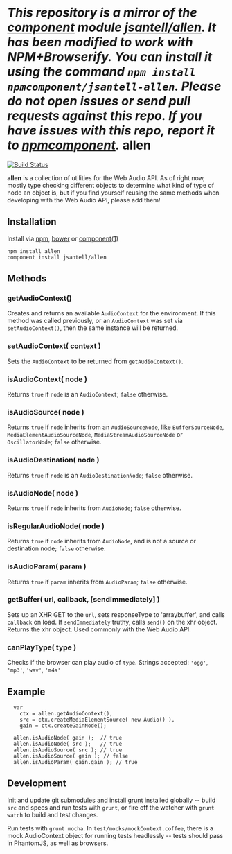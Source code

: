 *This repository is a mirror of the [component](http://component.io) module [jsantell/allen](http://github.com/jsantell/allen). It has been modified to work with NPM+Browserify. You can install it using the command `npm install npmcomponent/jsantell-allen`. Please do not open issues or send pull requests against this repo. If you have issues with this repo, report it to [npmcomponent](https://github.com/airportyh/npmcomponent).*
allen
=====

[![Build Status](https://travis-ci.org/jsantell/allen.png)](https://travis-ci.org/jsantell/allen)

**allen** is a collection of utilities for the Web Audio API. As of right now, mostly type checking different objects to determine what kind of type of node an object is, but if you find yourself reusing the same methods when developing with the Web Audio API, please add them!

## Installation

Install via [npm](https://npmjs.org/), [bower](http://twitter.github.com/bower/) or [component\(1\)](https://github.com/component/component)

```
npm install allen
component install jsantell/allen
```


## Methods

### getAudioContext()

Creates and returns an available `AudioContext` for the environment. If this method was called previously, or an `AudioContext` was set via `setAudioContext()`, then the same instance will be returned.

### setAudioContext( context )

Sets the `AudioContext` to be returned from `getAudioContext()`.

### isAudioContext( node )

Returns `true` if `node` is an `AudioContext`; `false` otherwise.

### isAudioSource( node )

Returns `true` if `node` inherits from an `AudioSourceNode`, like `BufferSourceNode`, `MediaElementAudioSourceNode`, `MediaStreamAudioSourceNode` or `OscillatorNode`; `false` otherwise.

### isAudioDestination( node )

Returns `true` if `node` is an `AudioDestinationNode`; `false` otherwise.

### isAudioNode( node )

Returns `true` if `node` inherits from `AudioNode`; `false` otherwise.

### isRegularAudioNode( node )

Returns `true` if `node` inherits from `AudioNode`, and is not a source or destination node; `false` otherwise.

### isAudioParam( param )

Returns `true` if `param` inherits from `AudioParam`; `false` otherwise.

### getBuffer( url, callback, [sendImmediately] )

Sets up an XHR GET to the `url`, sets responseType to 'arraybuffer', and calls `callback` on load. If `sendImmediately` truthy, calls `send()` on the xhr object. Returns the xhr object. Used commonly with the Web Audio API.

### canPlayType( type )

Checks if the browser can play audio of `type`. Strings accepted: `'ogg'`, `'mp3'`, `'wav'`, `'m4a'`

## Example

```
  var
    ctx = allen.getAudioContext(),
    src = ctx.createMediaElementSource( new Audio() ),
    gain = ctx.createGainNode();

  allen.isAudioNode( gain );  // true
  allen.isAudioNode( src );   // true
  allen.isAudioSource( src ); // true
  allen.isAudioSource( gain ); // false
  allen.isAudioParam( gain.gain ); // true

```

## Development

Init and update git submodules and install [grunt](https://github.com/gruntjs/grunt) installed globally -- build `src` and specs and run tests with `grunt`, or fire off the watcher with `grunt watch` to build and test changes.

Run tests with `grunt mocha`. In `test/mocks/mockContext.coffee`, there is a mock AudioContext object for running tests headlessly -- tests should pass in PhantomJS, as well as browsers.
